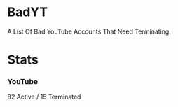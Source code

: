 # BadYT
A List Of Bad YouTube Accounts That Need Terminating.

# Stats

### YouTube
82 Active / 15 Terminated

